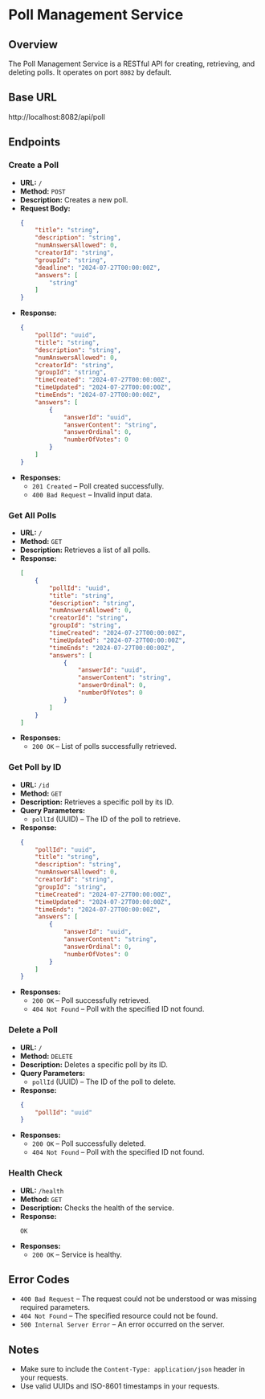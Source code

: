 # Poll Management Service

## Overview

The Poll Management Service is a RESTful API for creating, retrieving, and deleting polls. It operates on port `8082` by default.

## Base URL

http://localhost:8082/api/poll

## Endpoints

### Create a Poll

- **URL:** `/`
- **Method:** `POST`
- **Description:** Creates a new poll.
- **Request Body:**
    ```json
    {
        "title": "string",
        "description": "string",
        "numAnswersAllowed": 0,
        "creatorId": "string",
        "groupId": "string",
        "deadline": "2024-07-27T00:00:00Z",
        "answers": [
            "string"
        ]
    }
    ```
- **Response:**
    ```json
    {
        "pollId": "uuid",
        "title": "string",
        "description": "string",
        "numAnswersAllowed": 0,
        "creatorId": "string",
        "groupId": "string",
        "timeCreated": "2024-07-27T00:00:00Z",
        "timeUpdated": "2024-07-27T00:00:00Z",
        "timeEnds": "2024-07-27T00:00:00Z",
        "answers": [
            {
                "answerId": "uuid",
                "answerContent": "string",
                "answerOrdinal": 0,
                "numberOfVotes": 0
            }
        ]
    }
    ```
- **Responses:**
    - `201 Created` – Poll created successfully.
    - `400 Bad Request` – Invalid input data.

### Get All Polls

- **URL:** `/`
- **Method:** `GET`
- **Description:** Retrieves a list of all polls.
- **Response:**
    ```json
    [
        {
            "pollId": "uuid",
            "title": "string",
            "description": "string",
            "numAnswersAllowed": 0,
            "creatorId": "string",
            "groupId": "string",
            "timeCreated": "2024-07-27T00:00:00Z",
            "timeUpdated": "2024-07-27T00:00:00Z",
            "timeEnds": "2024-07-27T00:00:00Z",
            "answers": [
                {
                    "answerId": "uuid",
                    "answerContent": "string",
                    "answerOrdinal": 0,
                    "numberOfVotes": 0
                }
            ]
        }
    ]
    ```
- **Responses:**
    - `200 OK` – List of polls successfully retrieved.

### Get Poll by ID

- **URL:** `/id`
- **Method:** `GET`
- **Description:** Retrieves a specific poll by its ID.
- **Query Parameters:**
    - `pollId` (UUID) – The ID of the poll to retrieve.
- **Response:**
    ```json
    {
        "pollId": "uuid",
        "title": "string",
        "description": "string",
        "numAnswersAllowed": 0,
        "creatorId": "string",
        "groupId": "string",
        "timeCreated": "2024-07-27T00:00:00Z",
        "timeUpdated": "2024-07-27T00:00:00Z",
        "timeEnds": "2024-07-27T00:00:00Z",
        "answers": [
            {
                "answerId": "uuid",
                "answerContent": "string",
                "answerOrdinal": 0,
                "numberOfVotes": 0
            }
        ]
    }
    ```
- **Responses:**
    - `200 OK` – Poll successfully retrieved.
    - `404 Not Found` – Poll with the specified ID not found.

### Delete a Poll

- **URL:** `/`
- **Method:** `DELETE`
- **Description:** Deletes a specific poll by its ID.
- **Query Parameters:**
    - `pollId` (UUID) – The ID of the poll to delete.
- **Response:**
    ```json
    {
        "pollId": "uuid"
    }
    ```
- **Responses:**
    - `200 OK` – Poll successfully deleted.
    - `404 Not Found` – Poll with the specified ID not found.

### Health Check

- **URL:** `/health`
- **Method:** `GET`
- **Description:** Checks the health of the service.
- **Response:**
    ```text
    OK
    ```
- **Responses:**
    - `200 OK` – Service is healthy.

## Error Codes

- `400 Bad Request` – The request could not be understood or was missing required parameters.
- `404 Not Found` – The specified resource could not be found.
- `500 Internal Server Error` – An error occurred on the server.

## Notes

- Make sure to include the `Content-Type: application/json` header in your requests.
- Use valid UUIDs and ISO-8601 timestamps in your requests.